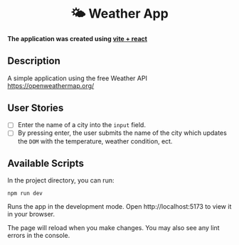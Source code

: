 <h1 align="center">🌤️ Weather App</h1>
<div align="center">
</div>

#### The application was created using [vite + react](https://vitejs.dev/guide/)

## Description
A simple application using the free Weather API https://openweathermap.org/

## User Stories

- [ ] Enter the name of a city into the `input` field.
- [ ] By pressing enter, the user submits the name of the city which updates the `DOM` with the temperature, weather condition, ect.

## Available Scripts

In the project directory, you can run:

````
npm run dev
````

Runs the app in the development mode.
Open http://localhost:5173 to view it in your browser.

The page will reload when you make changes.
You may also see any lint errors in the console.

